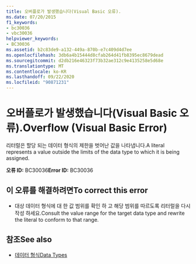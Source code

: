 ```yaml
---
title: 오버플로가 발생했습니다(Visual Basic 오류).
ms.date: 07/20/2015
f1_keywords:
- bc30036
- vbc30036
helpviewer_keywords:
- BC30036
ms.assetid: b2c83de9-a132-449a-870b-e7c409d4d7ee
ms.openlocfilehash: 3db6a4b15444d8cfab264d41fb8395ec8679dead
ms.sourcegitcommit: d2db216e46323f73b32ae312c9e4135258e5d68e
ms.translationtype: MT
ms.contentlocale: ko-KR
ms.lasthandoff: 09/22/2020
ms.locfileid: "90871231"
---
```

# <a name="overflow-visual-basic-error"></a><span data-ttu-id="9d0f9-102">오버플로가 발생했습니다(Visual Basic 오류).</span><span class="sxs-lookup"><span data-stu-id="9d0f9-102">Overflow (Visual Basic Error)</span></span>

<span data-ttu-id="9d0f9-103">리터럴은 할당 되는 데이터 형식의 제한을 벗어난 값을 나타냅니다.</span><span class="sxs-lookup"><span data-stu-id="9d0f9-103">A literal represents a value outside the limits of the data type to which it is being assigned.</span></span>  
  
 <span data-ttu-id="9d0f9-104">**오류 ID:** BC30036</span><span class="sxs-lookup"><span data-stu-id="9d0f9-104">**Error ID:** BC30036</span></span>  
  
## <a name="to-correct-this-error"></a><span data-ttu-id="9d0f9-105">이 오류를 해결하려면</span><span class="sxs-lookup"><span data-stu-id="9d0f9-105">To correct this error</span></span>  
  
- <span data-ttu-id="9d0f9-106">대상 데이터 형식에 대 한 값 범위를 확인 하 고 해당 범위를 따르도록 리터럴을 다시 작성 하세요.</span><span class="sxs-lookup"><span data-stu-id="9d0f9-106">Consult the value range for the target data type and rewrite the literal to conform to that range.</span></span>  
  
## <a name="see-also"></a><span data-ttu-id="9d0f9-107">참조</span><span class="sxs-lookup"><span data-stu-id="9d0f9-107">See also</span></span>

- [<span data-ttu-id="9d0f9-108">데이터 형식</span><span class="sxs-lookup"><span data-stu-id="9d0f9-108">Data Types</span></span>](../data-types/index.md)
